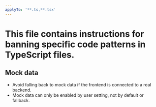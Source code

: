 ```yaml
---
applyTo: '**.ts,**.tsx'
---
```

# This file contains instructions for banning specific code patterns in TypeScript files.
## Mock data
- Avoid falling back to mock data if the frontend is connected to a real backend.
- Mock data can only be enabled by user setting, not by default or fallback.